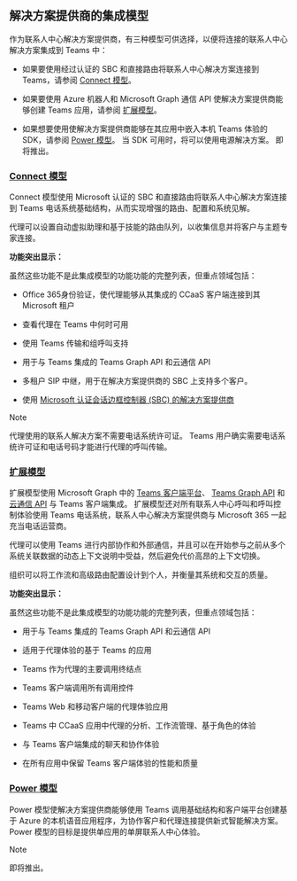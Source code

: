 ## <a name="integration-models-for-solution-providers"></a>解决方案提供商的集成模型

<a name="steps"></a>

作为联系人中心解决方案提供商，有三种模型可供选择，以便将连接的联系人中心解决方案集成到 Teams 中：

- 如果要使用经过认证的 SBC 和直接路由将联系人中心解决方案连接到 Teams，请参阅 [Connect 模型](?tabs=connect#steps)。

- 如果要使用 Azure 机器人和 Microsoft Graph 通信 API 使解决方案提供商能够创建 Teams 应用，请参阅 [扩展模型](?tabs=extend#steps)。

- 如果想要使用使解决方案提供商能够在其应用中嵌入本机 Teams 体验的 SDK，请参阅 [Power 模型](?tabs=power#steps)。 当 SDK 可用时，将可以使用电源解决方案。 即将推出。

### <a name="the-connect-model"></a>[**Connect 模型**](#tab/connect)

Connect 模型使用 Microsoft 认证的 SBC 和直接路由将联系人中心解决方案连接到 Teams 电话系统基础结构，从而实现增强的路由、配置和系统见解。

代理可以设置自动虚拟助理和基于技能的路由队列，以收集信息并将客户与主题专家连接。

**功能突出显示：**

虽然这些功能不是此集成模型的功能功能的完整列表，但重点领域包括：

- Office 365身份验证，使代理能够从其集成的 CCaaS 客户端连接到其 Microsoft 租户

- 查看代理在 Teams 中何时可用

- 使用 Teams 传输和组呼叫支持

- 用于与 Teams 集成的 Teams Graph API 和云通信 API

- 多租户 SIP 中继，用于在解决方案提供商的 SBC 上支持多个客户。

- 使用 [<span class="underline">Microsoft 认证会话边框控制器 (SBC) </span>的解决方案提供商](../direct-routing-border-controllers.md)

> [!NOTE]
> 代理使用的联系人解决方案不需要电话系统许可证。 Teams 用户确实需要电话系统许可证和电话号码才能进行代理的呼叫传输。

### <a name="the-extend-model"></a>[**扩展模型**](#tab/extend)

扩展模型使用 Microsoft Graph 中的 [Teams 客户端平台](/microsoftteams/platform/overview)、 [Teams Graph API](/graph/api/resources/teams-api-overview) 和 [云通信 API](/graph/api/resources/communications-api-overview) 与 Teams 客户端集成。 扩展模型还对所有联系人中心呼叫和呼叫控制体验使用 Teams 电话系统，联系人中心解决方案提供商与 Microsoft 365 一起充当电话运营商。

代理可以使用 Teams 进行内部协作和外部通信，并且可以在开始参与之前从多个系统关联数据的动态上下文说明中受益，然后避免代价高昂的上下文切换。

组织可以将工作流和高级路由配置设计到个人，并衡量其系统和交互的质量。

**功能突出显示：**

虽然这些功能不是此集成模型的功能功能的完整列表，但重点领域包括：

- 用于与 Teams 集成的 Teams Graph API 和云通信 API

- 适用于代理体验的基于 Teams 的应用

- Teams 作为代理的主要调用终结点

- Teams 客户端调用所有调用控件

- Teams Web 和移动客户端的代理体验应用

- Teams 中 CCaaS 应用中代理的分析、工作流管理、基于角色的体验

- 与 Teams 客户端集成的聊天和协作体验

- 在所有应用中保留 Teams 客户端体验的性能和质量



### <a name="the-power-model"></a>[**Power 模型**](#tab/power)

Power 模型使解决方案提供商能够使用 Teams 调用基础结构和客户端平台创建基于 Azure 的本机语音应用程序，为协作客户和代理连接提供新式智能解决方案。 Power 模型的目标是提供单应用的单屏联系人中心体验。


> [!NOTE]
> 即将推出。
